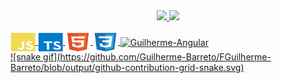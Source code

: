 <div align="center">
  <a href="https://github.com/Guilherme-Barreto" style="display: inline_block">
  <img height="180em" src="https://github-readme-stats.vercel.app/api?username=Guilherme-Barreto&show_icons=true&theme=dark&include_all_commits=true&count_private=true"/>
  <img height="180em" src="https://github-readme-stats.vercel.app/api/top-langs/?username=Guilherme-Barreto&layout=compact&langs_count=7&theme=dark"/>
</div>
<div style="display: inline_block"><br>
  <img align="center" alt="Guilherme-Js" height="30" width="40" src="https://raw.githubusercontent.com/devicons/devicon/master/icons/javascript/javascript-plain.svg">
  <img align="center" alt="Guilherme-Ts" height="30" width="40" src="https://raw.githubusercontent.com/devicons/devicon/master/icons/typescript/typescript-plain.svg">
  <img align="center" alt="Guilherme-HTML" height="30" width="40" src="https://raw.githubusercontent.com/devicons/devicon/master/icons/html5/html5-original.svg">
  <img align="center" alt="Guilherme-CSS" height="30" width="40" src="https://raw.githubusercontent.com/devicons/devicon/master/icons/css3/css3-original.svg">
  <img align="center" alt="Guilherme-Angular" height="30" width="40" src="https://cdn.jsdelivr.net/gh/devicons/devicon/icons/angularjs/angularjs-plain.svg">
</div>
![snake gif](https://github.com/Guilherme-Barreto/FGuilherme-Barreto/blob/output/github-contribution-grid-snake.svg)
